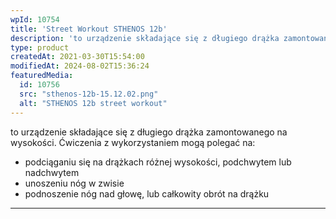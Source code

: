 ```yaml
---
wpId: 10754
title: 'Street Workout STHENOS 12b'
description: 'to urządzenie składające się z długiego drążka zamontowanego na wysokości. Ćwiczenia z wykorzystaniem mogą polegać na: podciąganiu się na drążkach różnej wysokości, podchwytem lub nadchwytem unoszeniu nóg w zwisie podnoszenie nóg nad głowę, lub całkowity obrót na drążku'
type: product
createdAt: 2021-03-30T15:54:00
modifiedAt: 2024-08-02T15:36:24
featuredMedia:
  id: 10756
  src: "sthenos-12b-15.12.02.png"
  alt: "STHENOS 12b street workout"
---
```



to urządzenie składające się z długiego drążka zamontowanego na wysokości. Ćwiczenia z wykorzystaniem mogą polegać na:

*   podciąganiu się na drążkach różnej wysokości, podchwytem lub nadchwytem
*   unoszeniu nóg w zwisie
*   podnoszenie nóg nad głowę, lub całkowity obrót na drążku

* * *